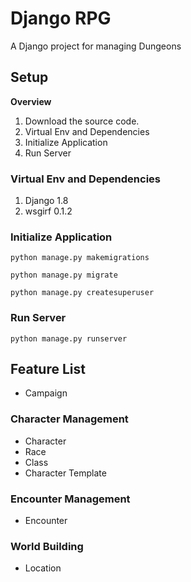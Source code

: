 # Django RPG
A Django project for managing Dungeons

## Setup
**Overview**

1. Download the source code.
1. Virtual Env and Dependencies
1. Initialize Application
1. Run Server

### Virtual Env and Dependencies
1. Django 1.8
1. wsgirf 0.1.2

### Initialize Application
```
python manage.py makemigrations

python manage.py migrate

python manage.py createsuperuser
```

### Run Server

```
python manage.py runserver
```

## Feature List
* Campaign

### Character Management
* Character
* Race
* Class
* Character Template

### Encounter Management
* Encounter

### World Building
* Location

